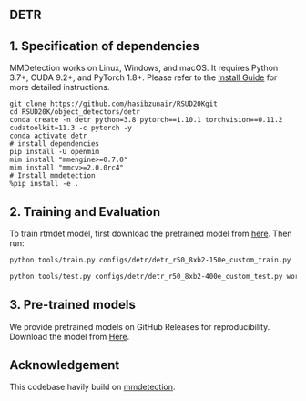 ## DETR

## 1. Specification of dependencies
MMDetection works on Linux, Windows, and macOS. It requires Python 3.7+, CUDA 9.2+, and PyTorch 1.8+. Please refer to the [Install Guide](https://mmdetection.readthedocs.io/en/latest/get_started.html) for more detailed instructions.

```shell
git clone https://github.com/hasibzunair/RSUD20Kgit
cd RSUD20K/object_detectors/detr
conda create -n detr python=3.8 pytorch==1.10.1 torchvision==0.11.2 cudatoolkit=11.3 -c pytorch -y
conda activate detr
# install dependencies
pip install -U openmim
mim install "mmengine>=0.7.0"
mim install "mmcv>=2.0.0rc4"
# Install mmdetection
%pip install -e .
```

## 2. Training and Evaluation
To train rtmdet model, first download the pretrained model from [here](https://download.openmmlab.com/mmyolo/v0/rtmdet/rtmdet_tiny_syncbn_fast_8xb32-300e_coco/rtmdet_tiny_syncbn_fast_8xb32-300e_coco_20230102_140117-dbb1dc83.pth). Then run:

```bash
python tools/train.py configs/detr/detr_r50_8xb2-150e_custom_train.py
```

```bash
python tools/test.py configs/detr/detr_r50_8xb2-400e_custom_test.py work_dirs/detr_r50_8xb2-400e_custom_train/epoch_400.pth --show-dir show_results --cfg-options test_evaluator.classwise=True`
```

## 3. Pre-trained models
We provide pretrained models on GitHub Releases for reproducibility. Download the model from [Here](https://github.com/hasibzunair/bdss20k-dataset/releases/download/0.0.5/epoch_400.pth).

## Acknowledgement
This codebase havily build on [mmdetection](https://github.com/open-mmlab/mmdetection/tree/main).
